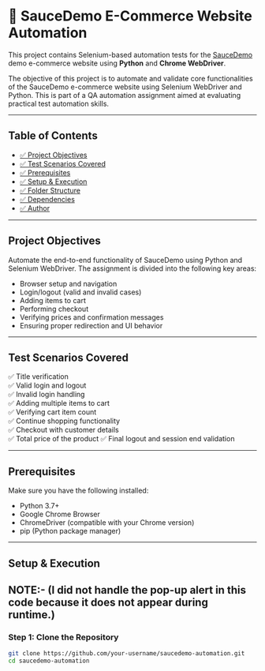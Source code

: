 # 🛒 SauceDemo E-Commerce Website Automation

This project contains Selenium-based automation tests for the [SauceDemo](https://www.saucedemo.com) demo e-commerce website using **Python** and **Chrome WebDriver**.

The objective of this project is to automate and validate core functionalities of the SauceDemo e-commerce website using Selenium WebDriver and Python. This is part of a QA automation assignment aimed at evaluating practical test automation skills.

---

## Table of Contents

- [✅ Project Objectives](#-project-objectives)
- [✅ Test Scenarios Covered](#-test-scenarios-covered)
- [✅ Prerequisites](#-prerequisites)
- [✅ Setup & Execution](#-setup--execution)
- [✅ Folder Structure](#-folder-structure)
- [✅ Dependencies](#-dependencies)
- [✅ Author](#-author)

---

## Project Objectives

Automate the end-to-end functionality of SauceDemo using Python and Selenium WebDriver. The assignment is divided into the following key areas:

- Browser setup and navigation
- Login/logout (valid and invalid cases)
- Adding items to cart
- Performing checkout
- Verifying prices and confirmation messages
- Ensuring proper redirection and UI behavior

---

## Test Scenarios Covered

✅ Title verification  
✅ Valid login and logout  
✅ Invalid login handling  
✅ Adding multiple items to cart  
✅ Verifying cart item count  
✅ Continue shopping functionality  
✅ Checkout with customer details  
✅ Total price of the product 
✅ Final logout and session end validation

---

## Prerequisites

Make sure you have the following installed:

- Python 3.7+
- Google Chrome Browser
- ChromeDriver (compatible with your Chrome version)
- pip (Python package manager)

---

##  Setup & Execution

## NOTE:- (I did not handle the pop-up alert in this code because it does not appear during runtime.)

### Step 1: Clone the Repository

```bash
git clone https://github.com/your-username/saucedemo-automation.git
cd saucedemo-automation